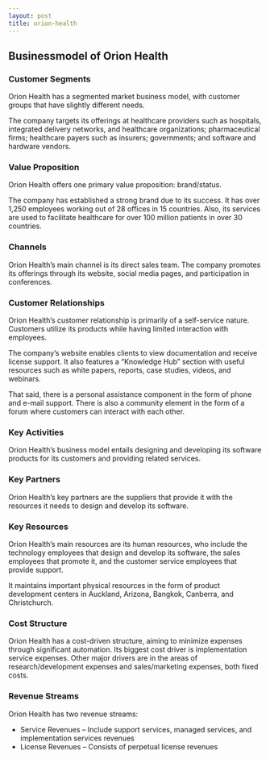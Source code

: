 ```yaml
---
layout: post
title: orion-health
---
```


Businessmodel of Orion Health
------------------------------

### Customer Segments

Orion Health has a segmented market business model, with customer groups that have slightly different needs.

The company targets its offerings at healthcare providers such as hospitals, integrated delivery networks, and healthcare organizations; pharmaceutical firms; healthcare payers such as insurers; governments; and software and hardware vendors.

### Value Proposition

Orion Health offers one primary value proposition: brand/status.

The company has established a strong brand due to its success. It has over 1,250 employees working out of 28 offices in 15 countries. Also, its services are used to facilitate healthcare for over 100 million patients in over 30 countries.

### Channels

Orion Health’s main channel is its direct sales team. The company promotes its offerings through its website, social media pages, and participation in conferences.

### Customer Relationships

Orion Health’s customer relationship is primarily of a self-service nature. Customers utilize its products while having limited interaction with employees.

The company’s website enables clients to view documentation and receive license support. It also features a “Knowledge Hub” section with useful resources such as white papers, reports, case studies, videos, and webinars.

That said, there is a personal assistance component in the form of phone and e-mail support. There is also a community element in the form of a forum where customers can interact with each other.

### Key Activities

Orion Health’s business model entails designing and developing its software products for its customers and providing related services.

### Key Partners

Orion Health’s key partners are the suppliers that provide it with the resources it needs to design and develop its software.

### Key Resources

Orion Health’s main resources are its human resources, who include the technology employees that design and develop its software, the sales employees that promote it, and the customer service employees that provide support.

It maintains important physical resources in the form of product development centers in Auckland, Arizona, Bangkok, Canberra, and Christchurch.

### Cost Structure

Orion Health has a cost-driven structure, aiming to minimize expenses through significant automation. Its biggest cost driver is implementation service expenses. Other major drivers are in the areas of research/development expenses and sales/marketing expenses, both fixed costs.

### Revenue Streams

Orion Health has two revenue streams:

 * Service Revenues – Include support services, managed services, and implementation services revenues
* License Revenues – Consists of perpetual license revenues
